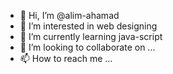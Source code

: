 - 👋 Hi, I’m @alim-ahamad
- 👀 I’m interested in web designing
- 🌱 I’m currently learning java-script
- 💞️ I’m looking to collaborate on ...
- 📫 How to reach me ...

<!---
alim-ahamad/alim-ahamad is a ✨ special ✨ repository because its `README.md` (this file) appears on your GitHub profile.
You can click the Preview link to take a look at your changes.
--->
